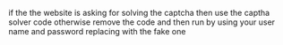 if the the website is asking for solving the captcha
then use the captha solver code otherwise remove the code and 
then run by using your user name and password replacing with the fake one
